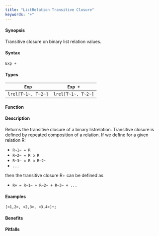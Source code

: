 ```yaml
---
title: "ListRelation Transitive Closure"
keywords: "+"
---
```


#### Synopsis

Transitive closure on binary list relation values.

#### Syntax

`Exp +`

#### Types


|`Exp`               | `Exp +`            |
| --- | --- |
| `lrel[T~1~, T~2~]` | `lrel[T~1~, T~2~]`  |


#### Function

#### Description

Returns the transitive closure of a binary listrelation.
Transitive closure is defined by repeated composition of a relation.
If we define for a given relation R:

*  `R~1~ = R`
*  `R~2~ = R o R`
*  `R~3~ = R o R~2~`
*  `...`


then the transitive closure R+ can be defined as

*  `R+ = R~1~ + R~2~ + R~3~ + ...`


#### Examples

```rascal-shell
[<1,2>, <2,3>, <3,4>]+;
```

#### Benefits

#### Pitfalls

